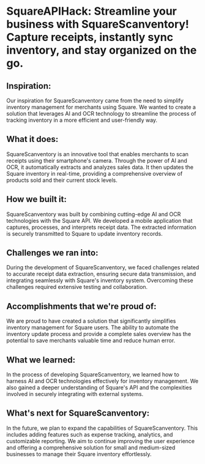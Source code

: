 # SquareAPIHack: Streamline your business with SquareScanventory! Capture receipts, instantly sync inventory, and stay organized on the go.

## Inspiration:
Our inspiration for SquareScanventory came from the need to simplify inventory management for merchants using Square. We wanted to create a solution that leverages AI and OCR technology to streamline the process of tracking inventory in a more efficient and user-friendly way.

## What it does:
SquareScanventory is an innovative tool that enables merchants to scan receipts using their smartphone's camera. Through the power of AI and OCR, it automatically extracts and analyzes sales data. It then updates the Square inventory in real-time, providing a comprehensive overview of products sold and their current stock levels.

## How we built it:
SquareScanventory was built by combining cutting-edge AI and OCR technologies with the Square API. We developed a mobile application that captures, processes, and interprets receipt data. The extracted information is securely transmitted to Square to update inventory records.

## Challenges we ran into:
During the development of SquareScanventory, we faced challenges related to accurate receipt data extraction, ensuring secure data transmission, and integrating seamlessly with Square's inventory system. Overcoming these challenges required extensive testing and collaboration.

## Accomplishments that we're proud of:
We are proud to have created a solution that significantly simplifies inventory management for Square users. The ability to automate the inventory update process and provide a complete sales overview has the potential to save merchants valuable time and reduce human error.

## What we learned:
In the process of developing SquareScanventory, we learned how to harness AI and OCR technologies effectively for inventory management. We also gained a deeper understanding of Square's API and the complexities involved in securely integrating with external systems.

## What's next for SquareScanventory:
In the future, we plan to expand the capabilities of SquareScanventory. This includes adding features such as expense tracking, analytics, and customizable reporting. We aim to continue improving the user experience and offering a comprehensive solution for small and medium-sized businesses to manage their Square inventory effortlessly.
